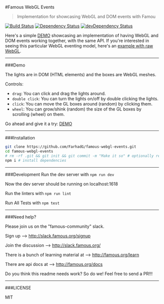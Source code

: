 #Famous WebGL Events
> Implementation for showcasing WebGL and DOM events with Famou

[![Build Status](https://travis-ci.org/Famous/engine-seed.svg?branch=master)](https://travis-ci.org/Famous/engine-seed)  [![Dependency Status](https://david-dm.org/famous/engine-seed.svg)](https://david-dm.org/famous/engine-seed) [![devDependency Status](https://david-dm.org/famous/engine-seed/dev-status.svg)](https://david-dm.org/famous/engine-seed#info=devDependencies)

Here's a simple <a href="https://api-te.famo.us/codemanager/v1/containers/69aba046-aa3b-47ca-b111-537b86ce969e/share" target="_blank">DEMO</a> showcasing an implementation of having WebGL and DOM events working together, with the same API. If you're interested in seeing this particular WebGL eventing model, here's an <a href="https://github.com/FarhadG/webgl-picking" target="_blank">example with raw WebGL</a>.

---

###Demo

The lights are in DOM (HTML elements) and the boxes are WebGL meshes.

Controls:
- `drag`: You can click and drag the lights around.
- `double click`: You can turn the lights on/off by double clicking the lights.
- `click`: You can move the GL boxes around (random) by clicking them.
- `wheel`: You can grow/shink (random) the size of the GL boxes by scrolling (wheel) on them.

Go ahead and give it a try: <a href="https://api-te.famo.us/codemanager/v1/containers/69aba046-aa3b-47ca-b111-537b86ce969e/share" target="_blank">DEMO</a>

---

###Installation

```bash
git clone https://github.com/FarhadG/famous-webgl-events.git
cd famous-webgl-events
# rm -rf .git && git init && git commit -m "Make it so" # optionally reset git history
npm i # install dependencies
```

---

###Development
Run the dev server with ```npm run dev```

Now the dev server should be running on localhost:1618

Run the linters with ```npm run lint```

Run All Tests with ```npm test```

---

###Need help?

Please join us on the "famous-community" slack.

Sign up --> http://slack.famous.org/signup

Join the discussion --> http://slack.famous.org/

There is a bunch of learning material at --> http://famous.org/learn

There are api docs at -->
http://famous.org/docs


Do you think this readme needs work? So do we! Feel free to send a PR!!!

---

###LICENSE

MIT
